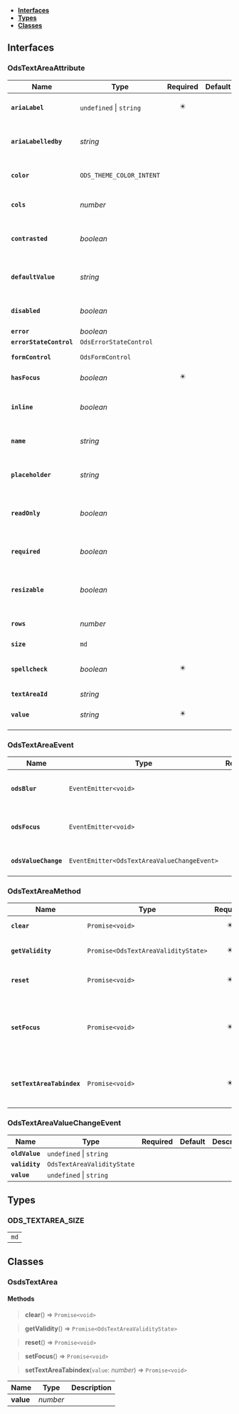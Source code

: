 * [**Interfaces**](#interfaces)
* [**Types**](#types)
* [**Classes**](#classes)

## Interfaces

### OdsTextAreaAttribute
|Name | Type | Required | Default | Description|
|---|---|:---:|---|---|
|**`ariaLabel`** | `undefined` \| `string` | ✴️ |  | ariaLabel: see component principles|
|**`ariaLabelledby`** | _string_ |  |  | ariaLabelledby: see component principles|
|**`color`** | `ODS_THEME_COLOR_INTENT` |  |  | main color: see component principles|
|**`cols`** | _number_ |  |  | cols: see component principles|
|**`contrasted`** | _boolean_ |  |  | contrasted: see component principles|
|**`defaultValue`** | _string_ |  |  | defaultValue: see component principles|
|**`disabled`** | _boolean_ |  |  | cols: see component principles|
|**`error`** | _boolean_ |  |  | on error or not|
|**`errorStateControl`** | `OdsErrorStateControl` |  |  | |
|**`formControl`** | `OdsFormControl` |  |  | textarea form control|
|**`hasFocus`** | _boolean_ | ✴️ |  | hasFocus or not|
|**`inline`** | _boolean_ |  |  | inline or not: see component principles|
|**`name`** | _string_ |  |  | name : see component principles|
|**`placeholder`** | _string_ |  |  | placeholder : see component principles|
|**`readOnly`** | _boolean_ |  |  | readOnly or not : see component principles|
|**`required`** | _boolean_ |  |  | required or not : see component principles|
|**`resizable`** | _boolean_ |  |  | resizable or not : see component principles|
|**`rows`** | _number_ |  |  | row: see component principles|
|**`size`** | `md` |  |  | textarea size|
|**`spellcheck`** | _boolean_ | ✴️ |  | spellcheck: see component principles|
|**`textAreaId`** | _string_ |  |  | textarea id|
|**`value`** | _string_ | ✴️ |  | value: see component principles|

### OdsTextAreaEvent
|Name | Type | Required | Default | Description|
|---|---|:---:|---|---|
|**`odsBlur`** | `EventEmitter<void>` | ✴️ |  | Event triggered on textarea blur|
|**`odsFocus`** | `EventEmitter<void>` | ✴️ |  | Event triggered on textarea focus|
|**`odsValueChange`** | `EventEmitter<OdsTextAreaValueChangeEvent>` | ✴️ |  | the textarea value changed|

### OdsTextAreaMethod
|Name | Type | Required | Default | Description|
|---|---|:---:|---|---|
|**`clear`** | `Promise<void>` | ✴️ |  | empty the value|
|**`getValidity`** | `Promise<OdsTextAreaValidityState>` | ✴️ |  | get the validity state|
|**`reset`** | `Promise<void>` | ✴️ |  | restore the value to the initial state|
|**`setFocus`** | `Promise<void>` | ✴️ |  | active the focus on the textarea in order to let the user write something|
|**`setTextAreaTabindex`** | `Promise<void>` | ✴️ |  | set a custom tab index for easier navigation|

### OdsTextAreaValueChangeEvent
|Name | Type | Required | Default | Description|
|---|---|:---:|---|---|
|**`oldValue`** | `undefined` \| `string` |  |  | |
|**`validity`** | `OdsTextAreaValidityState` |  |  | |
|**`value`** | `undefined` \| `string` |  |  | |

## Types

### ODS_TEXTAREA_SIZE
|  |
|:---:|
| `md` |

## Classes

### OsdsTextArea
#### Methods
> **clear**() => `Promise<void>`


> **getValidity**() => `Promise<OdsTextAreaValidityState>`


> **reset**() => `Promise<void>`


> **setFocus**() => `Promise<void>`


> **setTextAreaTabindex**(`value`: _number_) => `Promise<void>`

Name | Type | Description 
---|---|---
**value** | _number_ |   |